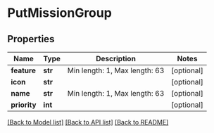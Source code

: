 # PutMissionGroup

## Properties
Name | Type | Description | Notes
------------ | ------------- | ------------- | -------------
**feature** | **str** | Min length: 1, Max length: 63 | [optional] 
**icon** | **str** |  | [optional] 
**name** | **str** | Min length: 1, Max length: 63 | [optional] 
**priority** | **int** |  | [optional] 

[[Back to Model list]](../README.md#documentation-for-models) [[Back to API list]](../README.md#documentation-for-api-endpoints) [[Back to README]](../README.md)

